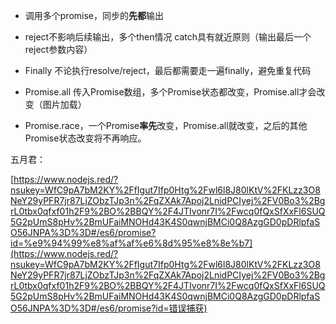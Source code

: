 * 调用多个promise，同步的**先都**输出

* reject不影响后续输出，多个then情况 catch具有就近原则（输出最后一个reject参数内容）
* Finally 不论执行resolve/reject，最后都需要走一遍finally，避免重复代码
* Promise.all 传入Promise数组，多个Promise状态都改变，Promise.all才会改变（图片加载）
* Promise.race，一个Promise**率先**改变，Promise.all就改变，之后的其他Promise状态改变将不再响应。



五月君：

[https://www.nodejs.red/?nsukey=WfC9pA7bM2KY%2FfIgut7Ifp0Htg%2Fwl6l8J80lKtV%2FKLzz3O8NeY29yPFR7jr87LjZObzTJp3n%2FqZXAk7Apoj2LnidPCIyej%2FV0Bo3%2BgrL0tbx0qfxf01h2F9%2BO%2BBQY%2F4JTIvonr7I%2Fwcq0fQxSfXxFl6SUQ5G2pUmS8pHv%2BmUFaiMNOHd43K4S0qwnjBMCi0Q8AzgGD0pDRlpfaSO56JNPA%3D%3D#/es6/promise?id=%e9%94%99%e8%af%af%e6%8d%95%e8%8e%b7](https://www.nodejs.red/?nsukey=WfC9pA7bM2KY%2FfIgut7Ifp0Htg%2Fwl6l8J80lKtV%2FKLzz3O8NeY29yPFR7jr87LjZObzTJp3n%2FqZXAk7Apoj2LnidPCIyej%2FV0Bo3%2BgrL0tbx0qfxf01h2F9%2BO%2BBQY%2F4JTIvonr7I%2Fwcq0fQxSfXxFl6SUQ5G2pUmS8pHv%2BmUFaiMNOHd43K4S0qwnjBMCi0Q8AzgGD0pDRlpfaSO56JNPA%3D%3D#/es6/promise?id=错误捕获)